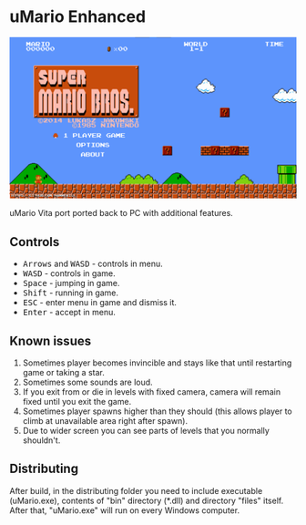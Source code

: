 # uMario Enhanced
<p align="center"><img src="./screenshots/main-menu.png"></p>

uMario Vita port ported back to PC with additional features.

## Controls
- <kbd>Arrows</kbd> and <kbd>WASD</kbd> - controls in menu.
- <kbd>WASD</kbd> - controls in game.
- <kbd>Space</kbd> - jumping in game.
- <kbd>Shift</kbd> - running in game.
- <kbd>ESC</kbd> - enter menu in game and dismiss it.
- <kbd>Enter</kbd> - accept in menu.

## Known issues 
1. Sometimes player becomes invincible and stays like that until restarting game or taking a star.
2. Sometimes some sounds are loud.
3. If you exit from or die in levels with fixed camera, camera will remain fixed until you exit the game.
4. Sometimes player spawns higher than they should (this allows player to climb at unavailable area right after spawn).
5. Due to wider screen you can see parts of levels that you normally shouldn't.

## Distributing
After build, in the distributing folder you need to include executable (uMario.exe), contents of "bin" directory (*.dll) and directory "files" itself. After that, "uMario.exe" will run on every Windows computer.
